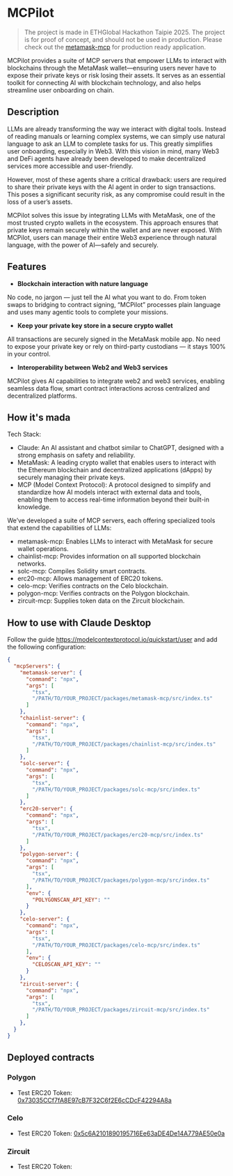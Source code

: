 # MCPilot

> The project is made in ETHGlobal Hackathon Taipie 2025. The project is for proof of concept, and should not be used in production.
> Please check out the [metamask-mcp](https://github.com/Xiawpohr/metamask-mcp) for production ready application.

MCPilot provides a suite of MCP servers that empower LLMs to interact with blockchains through the MetaMask wallet—ensuring users never have to expose their private keys or risk losing their assets. It serves as an essential toolkit for connecting AI with blockchain technology, and also helps streamline user onboarding on chain.

## Description

LLMs are already transforming the way we interact with digital tools. Instead of reading manuals or learning complex systems, we can simply use natural language to ask an LLM to complete tasks for us. This greatly simplifies user onboarding, especially in Web3. With this vision in mind, many Web3 and DeFi agents have already been developed to make decentralized services more accessible and user-friendly.

However, most of these agents share a critical drawback: users are required to share their private keys with the AI agent in order to sign transactions. This poses a significant security risk, as any compromise could result in the loss of a user’s assets.

MCPilot solves this issue by integrating LLMs with MetaMask, one of the most trusted crypto wallets in the ecosystem. This approach ensures that private keys remain securely within the wallet and are never exposed. With MCPilot, users can manage their entire Web3 experience through natural language, with the power of AI—safely and securely.

## Features

- **Blockchain interaction with nature language**

No code, no jargon — just tell the AI what you want to do. From token swaps to bridging to contract signing, “MCPilot” processes plain language and uses many agentic tools to complete your missions.

- **Keep your private key store in a secure crypto wallet**

All transactions are securely signed in the MetaMask mobile app. No need to expose your private key 
or rely on third-party custodians — it stays 100% in your control.

- **Interoperability between Web2 and Web3 services**

MCPilot gives AI capabilities to integrate web2 and web3 services, enabling seamless data flow, smart contract interactions across centralized and decentralized platforms.

## How it's mada

Tech Stack:

- Claude: An AI assistant and chatbot similar to ChatGPT, designed with a strong emphasis on safety and reliability.
- MetaMask: A leading crypto wallet that enables users to interact with the Ethereum blockchain and decentralized applications (dApps) by securely managing their private keys.
- MCP (Model Context Protocol): A protocol designed to simplify and standardize how AI models interact with external data and tools, enabling them to access real-time information beyond their built-in knowledge.

We’ve developed a suite of MCP servers, each offering specialized tools that extend the capabilities of LLMs:

- metamask-mcp: Enables LLMs to interact with MetaMask for secure wallet operations.
- chainlist-mcp: Provides information on all supported blockchain networks.
- solc-mcp: Compiles Solidity smart contracts.
- erc20-mcp: Allows management of ERC20 tokens.
- celo-mcp: Verifies contracts on the Celo blockchain.
- polygon-mcp: Verifies contracts on the Polygon blockchain.
- zircuit-mcp: Supplies token data on the Zircuit blockchain.

## How to use with Claude Desktop

Follow the guide https://modelcontextprotocol.io/quickstart/user and add the following configuration:

```json
{
  "mcpServers": {
    "metamask-server": {
      "command": "npx",
      "args": [
        "tsx",
        "/PATH/TO/YOUR_PROJECT/packages/metamask-mcp/src/index.ts"
      ]
    },
    "chainlist-server": {
      "command": "npx",
      "args": [
        "tsx",
        "/PATH/TO/YOUR_PROJECT/packages/chainlist-mcp/src/index.ts"
      ]
    },
    "solc-server": {
      "command": "npx",
      "args": [
        "tsx",
        "/PATH/TO/YOUR_PROJECT/packages/solc-mcp/src/index.ts"
      ]
    },
    "erc20-server": {
      "command": "npx",
      "args": [
        "tsx",
        "/PATH/TO/YOUR_PROJECT/packages/erc20-mcp/src/index.ts"
      ]
    },
    "polygon-server": {
      "command": "npx",
      "args": [
        "tsx",
        "/PATH/TO/YOUR_PROJECT/packages/polygon-mcp/src/index.ts"
      ],
      "env": {
        "POLYGONSCAN_API_KEY": ""
      }
    },
    "celo-server": {
      "command": "npx",
      "args": [
        "tsx",
        "/PATH/TO/YOUR_PROJECT/packages/celo-mcp/src/index.ts"
      ],
      "env": {
        "CELOSCAN_API_KEY": ""
      }
    },
    "zircuit-server": {
      "command": "npx",
      "args": [
        "tsx",
        "/PATH/TO/YOUR_PROJECT/packages/zircuit-mcp/src/index.ts"
      ]
    },
  }
}
```

## Deployed contracts

### Polygon

- Test ERC20 Token: [0x73035CCf7fA8E97cB7F32C6f2E6cCDcF42294A8a](https://amoy.polygonscan.com/address/0x73035CCf7fA8E97cB7F32C6f2E6cCDcF42294A8a#code)

### Celo

- Test ERC20 Token: [0x5c6A2101890195716Ee63aDE4De14A779AE50e0a](https://alfajores.celoscan.io/address/0x5c6a2101890195716ee63ade4de14a779ae50e0a#code)

### Zircuit

- Test ERC20 Token: []()
